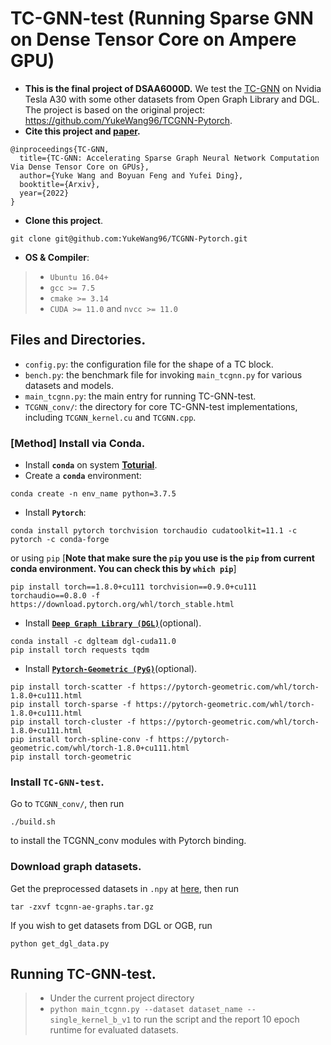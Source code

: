 # TC-GNN-test (Running Sparse GNN on Dense Tensor Core on Ampere GPU)

+ **This is the final project of DSAA6000D.** We test the [TC-GNN](https://arxiv.org/abs/2112.02052) on Nvidia Tesla A30 with some other datasets from Open Graph Library and DGL. The project is based on the original project: https://github.com/YukeWang96/TCGNN-Pytorch.
+ **Cite this project and [paper](https://arxiv.org/abs/2112.02052).**
```
@inproceedings{TC-GNN,
  title={TC-GNN: Accelerating Sparse Graph Neural Network Computation Via Dense Tensor Core on GPUs},
  author={Yuke Wang and Boyuan Feng and Yufei Ding},
  booktitle={Arxiv},
  year={2022}
}
```

+ **Clone this project**.
```
git clone git@github.com:YukeWang96/TCGNN-Pytorch.git
```

+ **OS & Compiler**: 
> + `Ubuntu 16.04+`
> + `gcc >= 7.5`
> + `cmake >= 3.14`
> + `CUDA >= 11.0` and `nvcc >= 11.0`

## Files and Directories.
+ `config.py`: the configuration file for the shape of a TC block.
+ `bench.py`: the benchmark file for invoking `main_tcgnn.py` for various datasets and models.
+ `main_tcgnn.py`: the main entry for running TC-GNN-test.
+ `TCGNN_conv/`: the directory for core TC-GNN-test implementations, including `TCGNN_kernel.cu` and `TCGNN.cpp`.

### [**Method**] Install via Conda.
+ Install **`conda`** on system **[Toturial](https://www.digitalocean.com/community/tutorials/how-to-install-anaconda-on-ubuntu-18-04-quickstart)**.
+ Create a **`conda`** environment: 
```
conda create -n env_name python=3.7.5
```
+ Install **`Pytorch`**: 
```
conda install pytorch torchvision torchaudio cudatoolkit=11.1 -c pytorch -c conda-forge
```
or using `pip` [**Note that make sure the `pip` you use is the `pip` from current conda environment. You can check this by `which pip`**]
```
pip install torch==1.8.0+cu111 torchvision==0.9.0+cu111 torchaudio==0.8.0 -f https://download.pytorch.org/whl/torch_stable.html
```
+ Install [**`Deep Graph Library (DGL)`**](https://github.com/dmlc/dgl)(optional).
```
conda install -c dglteam dgl-cuda11.0
pip install torch requests tqdm
```

+ Install [**`Pytorch-Geometric (PyG)`**](https://github.com/rusty1s/pytorch_geometric)(optional).
```
pip install torch-scatter -f https://pytorch-geometric.com/whl/torch-1.8.0+cu111.html
pip install torch-sparse -f https://pytorch-geometric.com/whl/torch-1.8.0+cu111.html
pip install torch-cluster -f https://pytorch-geometric.com/whl/torch-1.8.0+cu111.html
pip install torch-spline-conv -f https://pytorch-geometric.com/whl/torch-1.8.0+cu111.html
pip install torch-geometric
```

### Install **`TC-GNN-test`**.
Go to `TCGNN_conv/`, then run
```
./build.sh
```
to install the TCGNN_conv modules with Pytorch binding. 


### Download graph datasets.
Get the preprocessed datasets in `.npy` at [here](https://storage.googleapis.com/graph_dataset/tcgnn-ae-graphs.tar.gz), 
then run
```
tar -zxvf tcgnn-ae-graphs.tar.gz
```

If you wish to get datasets from DGL or OGB, 
run

```
python get_dgl_data.py
```

## Running **TC-GNN-test**.
> +  Under the current project directory 
> + `python main_tcgnn.py --dataset dataset_name --single_kernel_b_v1` to run the script and the report 10 epoch runtime for evaluated datasets. 
